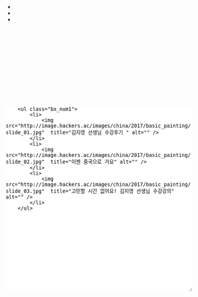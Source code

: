 <? include $_SERVER[DOCUMENT_ROOT]."/main/header/head.php"; ?>



<script type="text/javascript">
$(function(){
  $('.bx_num1').bxSlider({
		captions: true,
		slideWidth: 900
  });
});
</script>
<style type="text/css">
	.pos_r{position:relative;}
	textarea{width:100%;height:500px;border:none;}
	.bx_num1{overflow:hidden;height:261px;}
	.bx_num1 .bx-caption{position:absolute;bottom:0;left:0;width:100%;padding-left:20px;height:50px;line-height:50px;background:rgba(80, 80, 80, 0.75);}
	.bx_num1 .bx-caption span{color:#fff}
</style>
<div class="pos_r">
	<ul class="bx_num1">
		<li>
			<img src="http://image.hackers.ac/images/china/2017/basic_painting/slide_01.jpg"  title="김지영 선생님 수강후기 " alt="" />
		</li>
		<li>
			<img src="http://image.hackers.ac/images/china/2017/basic_painting/slide_02.jpg"  title="이젠 중국으로 가요" alt="" />
		</li>
		<li>
			<img src="http://image.hackers.ac/images/china/2017/basic_painting/slide_03.jpg"  title="고민할 시간 없어요! 김지영 선생님 수강강의" alt="" />
		</li>
	</ul>
</div>

<textarea>
	<ul class="bx_num1">
		<li>
			<img src="http://image.hackers.ac/images/china/2017/basic_painting/slide_01.jpg"  title="김지영 선생님 수강후기 " alt="" />
		</li>
		<li>
			<img src="http://image.hackers.ac/images/china/2017/basic_painting/slide_02.jpg"  title="이젠 중국으로 가요" alt="" />
		</li>
		<li>
			<img src="http://image.hackers.ac/images/china/2017/basic_painting/slide_03.jpg"  title="고민할 시간 없어요! 김지영 선생님 수강강의" alt="" />
		</li>
	</ul>
</textarea>

